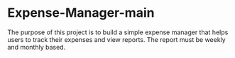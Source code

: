 # Expense-Manager-main
The purpose of this project is to build a simple expense manager that helps users to track their expenses and view reports. The report must be weekly and monthly based.
